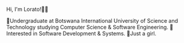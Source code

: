 Hi, I'm Lorato!🧸💕

🏫Undergraduate at Botswana International University of Science and Technology studying Computer Science & Software Engineering.
🥰Interested in Software Development & Systems.
🥹Just a girl.
